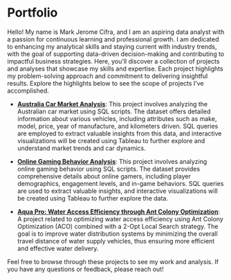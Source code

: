 # Portfolio

Hello! My name is Mark Jerome Cifra, and I am an aspiring data analyst with a passion for continuous learning and professional growth. I am dedicated to enhancing my analytical skills and staying current with industry trends, with the goal of supporting data-driven decision-making and contributing to impactful business strategies. Here, you'll discover a collection of projects and analyses that showcase my skills and expertise. Each project highlights my problem-solving approach and commitment to delivering insightful results. Explore the highlights below to see the scope of projects I’ve accomplished.

- [**Australia Car Market Analysis**](https://github.com/markjeromecifra/portfolio/tree/main/Australia%20Car%20Market): This project involves analyzing the Australian car market using SQL scripts. The dataset offers detailed information about various vehicles, including attributes such as make, model, price, year of manufacture, and kilometers driven. SQL queries are employed to extract valuable insights from this data, and interactive visualizations will be created using Tableau to further explore and understand market trends and car dynamics.

- [**Online Gaming Behavior Analysis**](https://github.com/markjeromecifra/Portfolio/tree/main/Online%20Gaming%20Behavior): This project involves analyzing online gaming behavior using SQL scripts. The dataset provides comprehensive details about online gamers, including player demographics, engagement levels, and in-game behaviors. SQL queries are used to extract valuable insights, and interactive visualizations will be created using Tableau to further explore the data.

- [**Aqua Pro: Water Access Efficiency through Ant Colony Optimization**](https://github.com/markjeromecifra/aquapro): A project related to optimizing water access efficiency using Ant Colony Optimization (ACO) combined with a 2-Opt Local Search strategy. The goal is to improve water distribution systems by minimizing the overall travel distance of water supply vehicles, thus ensuring more efficient and effective water delivery.

Feel free to browse through these projects to see my work and analysis. If you have any questions or feedback, please reach out!
